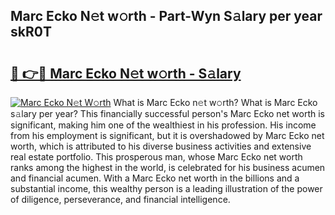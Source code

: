 ## Marc Ecko N𝚎t w𝚘rth - Part-Wyn S𝚊lary per year skR0T

# <h2><a href="http://gc49x4h.nevu.top/?p=Marc+Ecko">🔗 👉🔴 Marc Ecko N𝚎t w𝚘rth - S𝚊lary</a></h2>

[![Marc Ecko N𝚎t W𝚘rth](https://i.imgur.com/Oavwk0R.jpeg)](http://gc49x4h.nevu.top/?p=Marc+Ecko)
What is Marc Ecko n𝚎t w𝚘rth? What is Marc Ecko s𝚊lary per year?
This financially successful person's Marc Ecko net worth is significant, making him one of the wealthiest in his profession. His income from his employment is significant, but it is overshadowed by Marc Ecko net worth, which is attributed to his diverse business activities and extensive real estate portfolio. This prosperous man, whose Marc Ecko net worth ranks among the highest in the world, is celebrated for his business acumen and financial acumen. With a Marc Ecko net worth in the billions and a substantial income, this wealthy person is a leading illustration of the power of diligence, perseverance, and financial intelligence.
